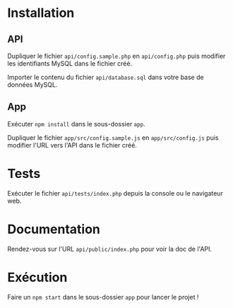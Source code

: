 # Installation

## API

Dupliquer le fichier `api/config.sample.php` en `api/config.php` puis modifier les identifiants MySQL dans le fichier créé.

Importer le contenu du fichier `api/database.sql` dans votre base de données MySQL.

## App

Exécuter `npm install` dans le sous-dossier `app`.

Dupliquer le fichier `app/src/config.sample.js` en `app/src/config.js` puis modifier l'URL vers l'API dans le fichier créé.

# Tests

Exécuter le fichier `api/tests/index.php` depuis la console ou le navigateur web.

# Documentation

Rendez-vous sur l'URL `api/public/index.php` pour voir la doc de l'API.

# Exécution

Faire un `npm start` dans le sous-dossier `app` pour lancer le projet !